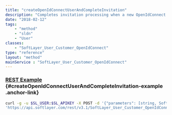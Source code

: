 ```yaml
---
title: "createOpenIdConnectUserAndCompleteInvitation"
description: "Completes invitation processing when a new OpenIdConnect user must be created."
date: "2018-02-12"
tags:
    - "method"
    - "sldn"
    - "User"
classes:
    - "SoftLayer_User_Customer_OpenIdConnect"
type: "reference"
layout: "method"
mainService : "SoftLayer_User_Customer_OpenIdConnect"
---
```


### [REST Example](#createOpenIdConnectUserAndCompleteInvitation-example) <a href="/article/rest/"><i class="fas fa-question"></i></a> {#createOpenIdConnectUserAndCompleteInvitation-example .anchor-link} 
```bash
curl -g -u $SL_USER:$SL_APIKEY -X POST -d '{"parameters": [string, SoftLayer_User_Customer, string, string]}' \
'https://api.softlayer.com/rest/v3.1/SoftLayer_User_Customer_OpenIdConnect/createOpenIdConnectUserAndCompleteInvitation'
```
